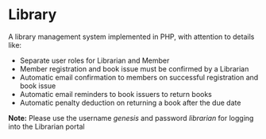 # Library
A library management system implemented in PHP, with attention to details like:
* Separate user roles for Librarian and Member
* Member registration and book issue must be confirmed by a Librarian
* Automatic email confirmation to members on successful registration and book issue
* Automatic email reminders to book issuers to return books
* Automatic penalty deduction on returning a book after the due date

**Note:** Please use the username *genesis* and password *librarian* for logging into the Librarian portal